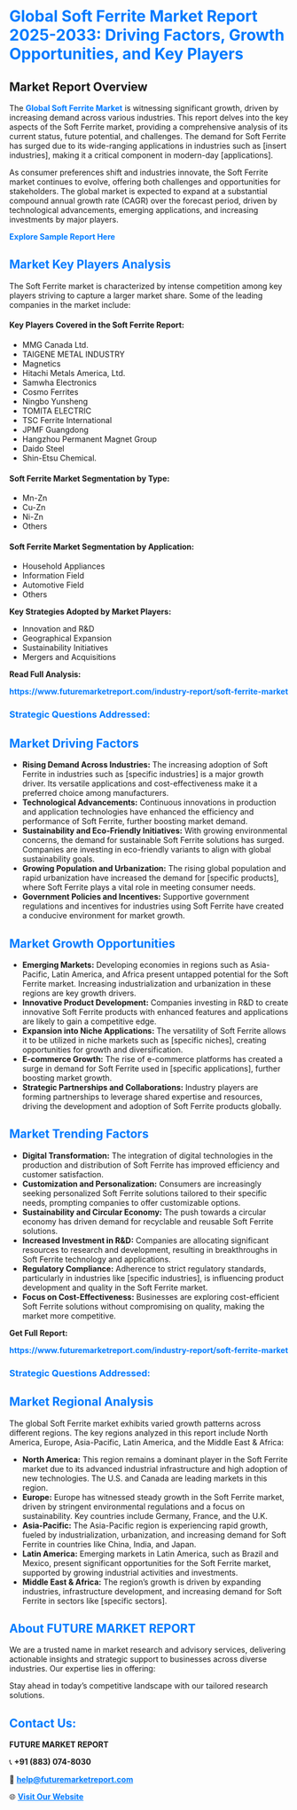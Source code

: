 <h1 style="color: #007BFF;">Global Soft Ferrite Market Report 2025-2033: Driving Factors, Growth Opportunities, and Key Players</h1>

<section id="overview">
<h2>Market Report Overview</h2>
<p>The <a href="https://www.futuremarketreport.com/industry-report/soft-ferrite-market" style="color: #007BFF; text-decoration: none;"><strong>Global Soft Ferrite Market</strong></a> is witnessing significant growth, driven by increasing demand across various industries. This report delves into the key aspects of the Soft Ferrite market, providing a comprehensive analysis of its current status, future potential, and challenges. The demand for Soft Ferrite has surged due to its wide-ranging applications in industries such as [insert industries], making it a critical component in modern-day [applications].</p>
<p>As consumer preferences shift and industries innovate, the Soft Ferrite market continues to evolve, offering both challenges and opportunities for stakeholders. The global market is expected to expand at a substantial compound annual growth rate (CAGR) over the forecast period, driven by technological advancements, emerging applications, and increasing investments by major players.</p>
</section>

<section id="overview">
<p><a href="https://www.futuremarketreport.com/request-sample/reportId=114719" style="color: #007BFF; text-decoration: none;"><strong>Explore Sample Report Here</strong></a></p>
</section>

<section id="key-players">
<h2 style="color: #007BFF;">Market Key Players Analysis</h2>
<p>The Soft Ferrite market is characterized by intense competition among key players striving to capture a larger market share. Some of the leading companies in the market include:</p>
<h4>Key Players Covered in the Soft Ferrite Report:</h4>
<ul><li>MMG Canada Ltd.</li><li>TAIGENE METAL INDUSTRY</li><li>Magnetics</li><li>Hitachi Metals America, Ltd.</li><li>Samwha Electronics</li><li>Cosmo Ferrites</li><li>Ningbo Yunsheng</li><li>TOMITA ELECTRIC</li><li>TSC Ferrite International</li><li>JPMF Guangdong</li><li>Hangzhou Permanent Magnet Group</li><li>Daido Steel</li><li>Shin-Etsu Chemical.</li></ul>
<h4>Soft Ferrite Market Segmentation by Type:</h4>
<ul><li>Mn-Zn</li><li>Cu-Zn</li><li>Ni-Zn</li><li>Others</li></ul>

<h4>Soft Ferrite Market Segmentation by Application:</h4>
<ul><li>Household Appliances</li><li>Information Field</li><li>Automotive Field</li><li>Others</li></ul>
<p><strong>Key Strategies Adopted by Market Players:</strong></p>
<ul>
<li>Innovation and R&D</li>
<li>Geographical Expansion</li>
<li>Sustainability Initiatives</li>
<li>Mergers and Acquisitions</li>
</ul>
</section>

<section>
<p><strong>Read Full Analysis: </strong></p><a href="https://www.futuremarketreport.com/industry-report/soft-ferrite-market" style="color: #007BFF; text-decoration: none;"><strong>https://www.futuremarketreport.com/industry-report/soft-ferrite-market</strong></a>
<h3 style="color: #007BFF;">Strategic Questions Addressed:</h3>
</section>

<section id="driving-factors">
<h2 style="color: #007BFF;">Market Driving Factors</h2>
<ul>
<li><strong>Rising Demand Across Industries:</strong> The increasing adoption of Soft Ferrite in industries such as [specific industries] is a major growth driver. Its versatile applications and cost-effectiveness make it a preferred choice among manufacturers.</li>
<li><strong>Technological Advancements:</strong> Continuous innovations in production and application technologies have enhanced the efficiency and performance of Soft Ferrite, further boosting market demand.</li>
<li><strong>Sustainability and Eco-Friendly Initiatives:</strong> With growing environmental concerns, the demand for sustainable Soft Ferrite solutions has surged. Companies are investing in eco-friendly variants to align with global sustainability goals.</li>
<li><strong>Growing Population and Urbanization:</strong> The rising global population and rapid urbanization have increased the demand for [specific products], where Soft Ferrite plays a vital role in meeting consumer needs.</li>
<li><strong>Government Policies and Incentives:</strong> Supportive government regulations and incentives for industries using Soft Ferrite have created a conducive environment for market growth.</li>
</ul>
</section>

<section id="growth-opportunities">
<h2 style="color: #007BFF;">Market Growth Opportunities</h2>
<ul>
<li><strong>Emerging Markets:</strong> Developing economies in regions such as Asia-Pacific, Latin America, and Africa present untapped potential for the Soft Ferrite market. Increasing industrialization and urbanization in these regions are key growth drivers.</li>
<li><strong>Innovative Product Development:</strong> Companies investing in R&D to create innovative Soft Ferrite products with enhanced features and applications are likely to gain a competitive edge.</li>
<li><strong>Expansion into Niche Applications:</strong> The versatility of Soft Ferrite allows it to be utilized in niche markets such as [specific niches], creating opportunities for growth and diversification.</li>
<li><strong>E-commerce Growth:</strong> The rise of e-commerce platforms has created a surge in demand for Soft Ferrite used in [specific applications], further boosting market growth.</li>
<li><strong>Strategic Partnerships and Collaborations:</strong> Industry players are forming partnerships to leverage shared expertise and resources, driving the development and adoption of Soft Ferrite products globally.</li>
</ul>
</section>

<section id="trending-factors">
<h2 style="color: #007BFF;">Market Trending Factors</h2>
<ul>
<li><strong>Digital Transformation:</strong> The integration of digital technologies in the production and distribution of Soft Ferrite has improved efficiency and customer satisfaction.</li>
<li><strong>Customization and Personalization:</strong> Consumers are increasingly seeking personalized Soft Ferrite solutions tailored to their specific needs, prompting companies to offer customizable options.</li>
<li><strong>Sustainability and Circular Economy:</strong> The push towards a circular economy has driven demand for recyclable and reusable Soft Ferrite solutions.</li>
<li><strong>Increased Investment in R&D:</strong> Companies are allocating significant resources to research and development, resulting in breakthroughs in Soft Ferrite technology and applications.</li>
<li><strong>Regulatory Compliance:</strong> Adherence to strict regulatory standards, particularly in industries like [specific industries], is influencing product development and quality in the Soft Ferrite market.</li>
<li><strong>Focus on Cost-Effectiveness:</strong> Businesses are exploring cost-efficient Soft Ferrite solutions without compromising on quality, making the market more competitive.</li>
</ul>
</section>

<section>
<p><strong>Get Full Report: </strong></p><a href="https://www.futuremarketreport.com/industry-report/soft-ferrite-market" style="color: #007BFF; text-decoration: none;"><strong>https://www.futuremarketreport.com/industry-report/soft-ferrite-market</strong></a>
<h3 style="color: #007BFF;">Strategic Questions Addressed:</h3>
</section>


<section id="regional-analysis">
<h2 style="color: #007BFF;">Market Regional Analysis</h2>
<p>The global Soft Ferrite market exhibits varied growth patterns across different regions. The key regions analyzed in this report include North America, Europe, Asia-Pacific, Latin America, and the Middle East & Africa:</p>
<ul>
<li><strong>North America:</strong> This region remains a dominant player in the Soft Ferrite market due to its advanced industrial infrastructure and high adoption of new technologies. The U.S. and Canada are leading markets in this region.</li>
<li><strong>Europe:</strong> Europe has witnessed steady growth in the Soft Ferrite market, driven by stringent environmental regulations and a focus on sustainability. Key countries include Germany, France, and the U.K.</li>
<li><strong>Asia-Pacific:</strong> The Asia-Pacific region is experiencing rapid growth, fueled by industrialization, urbanization, and increasing demand for Soft Ferrite in countries like China, India, and Japan.</li>
<li><strong>Latin America:</strong> Emerging markets in Latin America, such as Brazil and Mexico, present significant opportunities for the Soft Ferrite market, supported by growing industrial activities and investments.</li>
<li><strong>Middle East & Africa:</strong> The region’s growth is driven by expanding industries, infrastructure development, and increasing demand for Soft Ferrite in sectors like [specific sectors].</li>
</ul>
</section>

<footer>
<h2 style="color: #007BFF;">About FUTURE MARKET REPORT</h2>
<p>We are a trusted name in market research and advisory services, delivering actionable insights and strategic support to businesses across diverse industries. Our expertise lies in offering:</p>

<p>Stay ahead in today’s competitive landscape with our tailored research solutions.</p>

<h2 style="color: #007BFF;">Contact Us:</h2>
<p><strong>FUTURE MARKET REPORT</strong></p>
<p>📞 <strong>+91 (883) 074-8030</strong></p>
<p>📧 <strong><a href="mailto:help@futuremarketreport.com" style="color: #007BFF;">help@futuremarketreport.com</a></strong></p>
<p>🌐 <strong><a href="https://www.futuremarketreport.com/" style="color: #007BFF;">Visit Our Website</a></strong></p>
</footer>